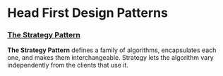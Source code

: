 # Head First Design Patterns

### [The Strategy Pattern](/strategy/)
**The Strategy Pattern** defines a family of algorithms, encapsulates each one, and makes them interchangeable. Strategy lets the algorithm vary independently from the clients that use it.
